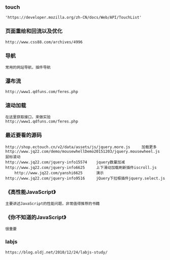 ### touch
    'https://developer.mozilla.org/zh-CN/docs/Web/API/TouchList' 

### 页面重绘和回流以及优化
    http://www.css88.com/archives/4996
    
### 导航
    常用的网站导航，插件导航

### 瀑布流
    http://www1.qdfuns.com/feres.php

### 滚动加载    
    在这里获取接口，来做实验
    http://www1.qdfuns.com/feres.php

### 最近要看的源码
    http://shop.ectouch.cn/v2/data/assets/js/jquery.more.js     加载更多
    http://www.jq22.com/demo/mousewhellDemo20151203/jquery.mousewheel.js  鼠标滚动
    http://www.jq22.com/jquery-info15574    jquery数量加减
    http://www.jq22.com/jquery-info6625     上下滑动加载刷新插件iscroll.js
        http://www.jq22.com/yanshi6625      演示
    http://www.jq22.com/jquery-info9516     jQuery下拉框插件jquery.select.js    

### 《高性能JavaScript》        
    主要讲述JavaScript的性能问题，非常值得推荐的书籍

### 《你不知道的JavaScript》
    很重要

### labjs
    https://blog.oldj.net/2010/12/24/labjs-study/    


























    